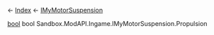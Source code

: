 ← [Index](Api-Index) ← [IMyMotorSuspension](Sandbox.ModAPI.Ingame.IMyMotorSuspension)

[bool](System.Boolean) bool Sandbox.ModAPI.Ingame.IMyMotorSuspension.Propulsion